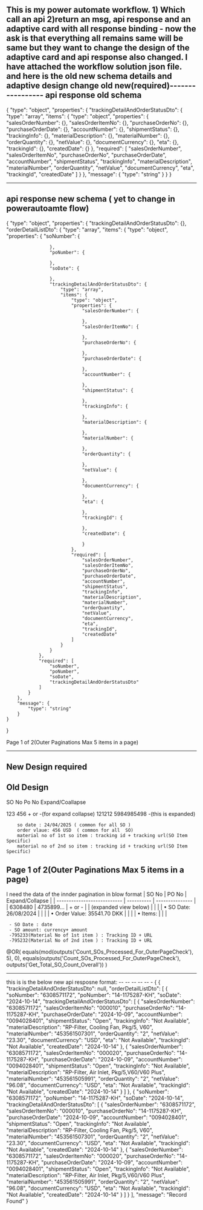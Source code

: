 This is my power automate workflow. 1) Which call an api 2)return an msg, api response and an adaptive card with all response binding - now the ask is that everything all remains same will be same but they want to change the design of the adaptive card and api response also changed. I have attached the workflow solution json file.  and here is the old new schema details and adaptive design change old new(required)-----------------
 api response old schema
--------------------
{
    "type": "object",
    "properties": {
        "trackingDetailAndOrderStatusDto": {
            "type": "array",
            "items": {
                "type": "object",
                "properties": {
                    "salesOrderNumber": {},
                    "salesOrderItemNo": {},
                    "purchaseOrderNo": {},
                    "purchaseOrderDate": {},
                    "accountNumber": {},
                    "shipmentStatus": {},
                    "trackingInfo": {},
                    "materialDescription": {},
                    "materialNumber": {},
                    "orderQuantity": {},
                    "netValue": {},
                    "documentCurrency": {},
                    "eta": {},
                    "trackingId": {},
                    "createdDate": {}
                },
                "required": [
                    "salesOrderNumber",
                    "salesOrderItemNo",
                    "purchaseOrderNo",
                    "purchaseOrderDate",
                    "accountNumber",
                    "shipmentStatus",
                    "trackingInfo",
                    "materialDescription",
                    "materialNumber",
                    "orderQuantity",
                    "netValue",
                    "documentCurrency",
                    "eta",
                    "trackingId",
                    "createdDate"
                ]
            }
        },
        "message": {
            "type": "string"
        }
    }
}

----------------------
 api response new schema ( yet to change in powerautoamte flow)
---------------------------
{
    "type": "object",
    "properties": {
        "trackingDetailAndOrderStatusDto": {},
        "orderDetailListDto": {
            "type": "array",
            "items": {
                "type": "object",
                "properties": {
                    "soNumber": {
                        
                    },
                    "poNumber": {
                        
                    },
                    "soDate": {
                        
                    },
                    "trackingDetailAndOrderStatusDto": {
                        "type": "array",
                        "items": {
                            "type": "object",
                            "properties": {
                                "salesOrderNumber": {
                                   
                                },
                                "salesOrderItemNo": {
                                    
                                },
                                "purchaseOrderNo": {
                               
                                },
                                "purchaseOrderDate": {
                                
                                },
                                "accountNumber": {
                                
                                },
                                "shipmentStatus": {
                                  
                                },
                                "trackingInfo": {
                                
                                },
                                "materialDescription": {
                              
                                },
                                "materialNumber": {
                                    
                                },
                                "orderQuantity": {
                                    
                                },
                                "netValue": {
                                  
                                },
                                "documentCurrency": {
                                   
                                },
                                "eta": {
                                   
                                },
                                "trackingId": {
                                   
                                },
                                "createdDate": {
                                   
                                }
                            },
                            "required": [
                                "salesOrderNumber",
                                "salesOrderItemNo",
                                "purchaseOrderNo",
                                "purchaseOrderDate",
                                "accountNumber",
                                "shipmentStatus",
                                "trackingInfo",
                                "materialDescription",
                                "materialNumber",
                                "orderQuantity",
                                "netValue",
                                "documentCurrency",
                                "eta",
                                "trackingId",
                                "createdDate"
                            ]
                        }
                    }
                },
                "required": [
                    "soNumber",
                    "poNumber",
                    "soDate",
                    "trackingDetailAndOrderStatusDto"
                ]
            }
        },
        "message": {
            "type": "string"
        }
    }
}




Page 1 of  2(Outer Paginations Max 5 items in a page)


------------------------------
New Design required
-----------------------------------

Old Design
----------------------------------------------------

SO No 	Po No   Expand/Coallapse

123		456		+ or -(for expand collapse)
121212  5984985498   -(this is expanded)
		
		so date : 24/04/2025 ( common for all SO )
		order vlaue: 456 USD  ( common for all  SO)
		material no of 1st so item : tracking id + tracking url(SO Item Specific)
        material no of 2nd so item : tracking id + tracking url(SO Item Specific)

Page 1 of  2(Outer Paginations Max 5 items in a page)
----------------
I need the data of the innder pagination in blow format | SO No                       | PO No      | Expand/Collapse |
\| --------------------------- | ---------- | --------------- |
\| 6308480                     | 4735899... | + or -          |
\| (expanded view below)       |            |                 |
\| • SO Date: 26/08/2024       |            |                 |
\| • Order Value: 35541.70 DKK |            |                 |
\| • Items:                    |            |                 |

```
 - SO Date : date
 - SO amount: currency+ amount 
 -795233(Material No of 1st item ) : Tracking ID + URL
 -795232(Material No of 2nd item ) : Tracking ID + URL
```

@OR(
    equals(mod(outputs('Count_SOs_Processed_For_OuterPageCheck'), 5), 0), 
    equals(outputs('Count_SOs_Processed_For_OuterPageCheck'), outputs('Get_Total_SO_Count_Overall'))
)



---------------------------------------
this is is the below new api resposne format: -- -- -- -- -- - {
  {
    "trackingDetailAndOrderStatusDto": null,
    "orderDetailListDto": [
        {
            "soNumber": "6308571172",
            "poNumber": "14-1175287-KH",
            "soDate": "2024-10-14",
            "trackingDetailAndOrderStatusDto": [
                {
                    "salesOrderNumber": "6308571172",
                    "salesOrderItemNo": "000010",
                    "purchaseOrderNo": "14-1175287-KH",
                    "purchaseOrderDate": "2024-10-09",
                    "accountNumber": "0094028401",
                    "shipmentStatus": "Open",
                    "trackingInfo": "Not Available",
                    "materialDescription": "RP-Filter, Cooling Fan, Pkg/5, V60",
                    "materialNumber": "453561507301",
                    "orderQuantity": "2",
                    "netValue": "23.30",
                    "documentCurrency": "USD",
                    "eta": "Not Available",
                    "trackingId": "Not Available",
                    "createdDate": "2024-10-14"
                },
                {
                    "salesOrderNumber": "6308571172",
                    "salesOrderItemNo": "000020",
                    "purchaseOrderNo": "14-1175287-KH",
                    "purchaseOrderDate": "2024-10-09",
                    "accountNumber": "0094028401",
                    "shipmentStatus": "Open",
                    "trackingInfo": "Not Available",
                    "materialDescription": "RP-Filter, Air Inlet, Pkg/5,V60/V60 Plus",
                    "materialNumber": "453561505991",
                    "orderQuantity": "2",
                    "netValue": "96.08",
                    "documentCurrency": "USD",
                    "eta": "Not Available",
                    "trackingId": "Not Available",
                    "createdDate": "2024-10-14"
                }
            ]
        },
        {
            "soNumber": "6308571172",
            "poNumber": "14-1175287-KH",
            "soDate": "2024-10-14",
            "trackingDetailAndOrderStatusDto": [
                {
                    "salesOrderNumber": "6308571172",
                    "salesOrderItemNo": "000010",
                    "purchaseOrderNo": "14-1175287-KH",
                    "purchaseOrderDate": "2024-10-09",
                    "accountNumber": "0094028401",
                    "shipmentStatus": "Open",
                    "trackingInfo": "Not Available",
                    "materialDescription": "RP-Filter, Cooling Fan, Pkg/5, V60",
                    "materialNumber": "453561507301",
                    "orderQuantity": "2",
                    "netValue": "23.30",
                    "documentCurrency": "USD",
                    "eta": "Not Available",
                    "trackingId": "Not Available",
                    "createdDate": "2024-10-14"
                },
                {
                    "salesOrderNumber": "6308571172",
                    "salesOrderItemNo": "000020",
                    "purchaseOrderNo": "14-1175287-KH",
                    "purchaseOrderDate": "2024-10-09",
                    "accountNumber": "0094028401",
                    "shipmentStatus": "Open",
                    "trackingInfo": "Not Available",
                    "materialDescription": "RP-Filter, Air Inlet, Pkg/5,V60/V60 Plus",
                    "materialNumber": "453561505991",
                    "orderQuantity": "2",
                    "netValue": "96.08",
                    "documentCurrency": "USD",
                    "eta": "Not Available",
                    "trackingId": "Not Available",
                    "createdDate": "2024-10-14"
                }
            ]
        }
    ],
    "message": "Record Found"
}

